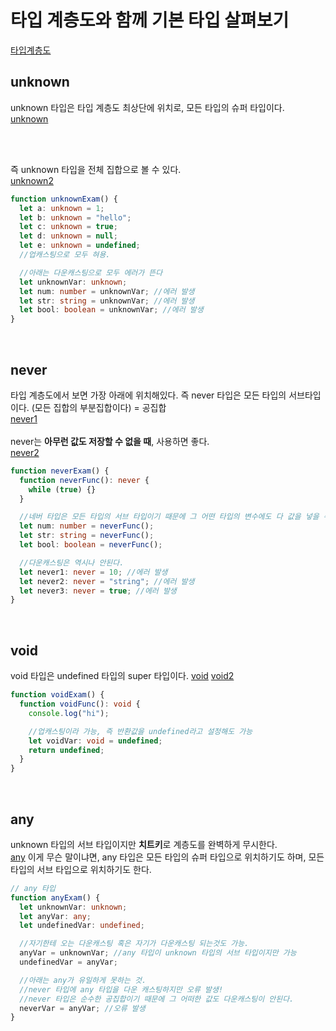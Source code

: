 # 타입 계층도와 함께 기본 타입 살펴보기

[타입계층도](../section4/타입계층도.png)

## unknown

unknown 타입은 타입 계층도 최상단에 위치로, 모든 타입의 슈퍼 타입이다. <br>
[unknown](../section4/unknown.png)

<br><br>

즉 unknown 타입을 전체 집합으로 볼 수 있다.<br>
[unknown2](../section4/unknown2.png)

```ts
function unknownExam() {
  let a: unknown = 1;
  let b: unknown = "hello";
  let c: unknown = true;
  let d: unknown = null;
  let e: unknown = undefined;
  //업캐스팅으로 모두 혀용.

  //아래는 다운캐스팅으로 모두 에러가 뜬다
  let unknownVar: unknown;
  let num: number = unknownVar; //에러 발생
  let str: string = unknownVar; //에러 발생
  let bool: boolean = unknownVar; //에러 발생
}
```

<br>

## never

타입 계층도에서 보면 가장 아래에 위치해있다. 즉 never 타입은 모든 타입의 서브타입이다. (모든 집합의 부분집합이다) = 공집합  
[never1](../section4/never.png) <br><br>
never는 **아무런 값도 저장할 수 없을 때**, 사용하면 좋다.<br>
[never2](../section4/never2.png)

```ts
function neverExam() {
  function neverFunc(): never {
    while (true) {}
  }

  //네버 타입은 모든 타입의 서브 타입이기 때문에 그 어떤 타입의 변수에도 다 값을 넣을 수 있다(업캐스팅)
  let num: number = neverFunc();
  let str: string = neverFunc();
  let bool: boolean = neverFunc();

  //다운캐스팅은 역시나 안된다.
  let never1: never = 10; //에러 발생
  let never2: never = "string"; //에러 발생
  let never3: never = true; //에러 발생
}
```

<br>

## void

void 타입은 undefined 타입의 super 타입이다.
[void](../section4/void.png)
[void2](../section4/void2.png)

```ts
function voidExam() {
  function voidFunc(): void {
    console.log("hi");

    //업캐스팅이라 가능, 즉 반환값을 undefined라고 설정해도 가능
    let voidVar: void = undefined;
    return undefined;
  }
}
```

<br>

## any

unknown 타입의 서브 타입이지만 **치트키**로 계층도를 완벽하게 무시한다.  
[any](../section4/any.png)
이게 무슨 말이냐면, any 타입은 모든 타입의 슈퍼 타입으로 위치하기도 하며, 모든 타입의 서브 타입으로 위치하기도 한다.

```ts
// any 타입
function anyExam() {
  let unknownVar: unknown;
  let anyVar: any;
  let undefinedVar: undefined;

  //자기한테 오는 다운캐스팅 혹은 자기가 다운캐스팅 되는것도 가능.
  anyVar = unknownVar; //any 타입이 unknown 타입의 서브 타입이지만 가능
  undefinedVar = anyVar;

  //아래는 any가 유일하게 못하는 것.
  //never 타입에 any 타입을 다운 캐스팅하지만 오류 발생!
  //never 타입은 순수한 공집합이기 때문에 그 어떠한 값도 다운캐스팅이 안된다.
  neverVar = anyVar; //오류 발생
}
```

<br>
